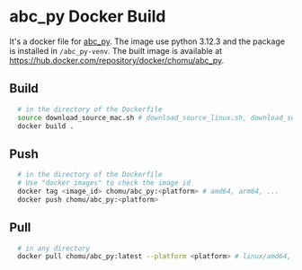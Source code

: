 # abc_py Docker Build

It's a docker file for [abc_py](https://github.com/krzhu/abc_py). The image use python 3.12.3 and the package is installed in `/abc_py-venv`. The built image is available at https://hub.docker.com/repository/docker/chomu/abc_py.

## Build

```bash
  # in the directory of the Dockerfile
  source download_source_mac.sh # download_source_linux.sh, download_source_win.ps1
  docker build .
```

## Push
  
  ```bash
    # in the directory of the Dockerfile
    # Use "docker images" to check the image id
    docker tag <image_id> chomu/abc_py:<platform> # amd64, arm64, ...
    docker push chomu/abc_py:<platform>
  ```

## Pull
  
  ```bash 
    # in any directory
    docker pull chomu/abc_py:latest --platform <platform> # linux/amd64, linux/arm64, ...
  ```